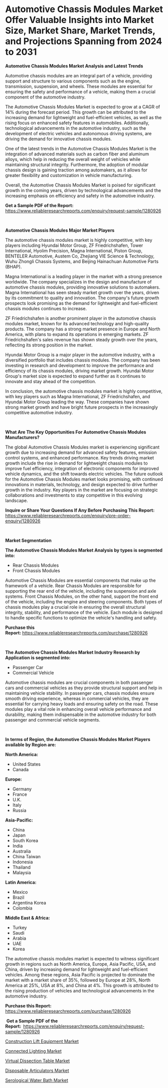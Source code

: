 <p><h1>Automotive Chassis Modules Market Offer Valuable Insights into Market Size, Market Share, Market Trends, and Projections Spanning from 2024 to 2031</h1></p><p><strong>Automotive Chassis Modules Market Analysis and Latest Trends</strong></p>
<p><p>Automotive chassis modules are an integral part of a vehicle, providing support and structure to various components such as the engine, transmission, suspension, and wheels. These modules are essential for ensuring the safety and performance of a vehicle, making them a crucial component of the automotive industry.</p><p>The Automotive Chassis Modules Market is expected to grow at a CAGR of 14% during the forecast period. This growth can be attributed to the increasing demand for lightweight and fuel-efficient vehicles, as well as the rising focus on enhanced safety features in automobiles. Additionally, technological advancements in the automotive industry, such as the development of electric vehicles and autonomous driving systems, are driving the demand for innovative chassis modules.</p><p>One of the latest trends in the Automotive Chassis Modules Market is the integration of advanced materials such as carbon fiber and aluminum alloys, which help in reducing the overall weight of vehicles while maintaining structural integrity. Furthermore, the adoption of modular chassis design is gaining traction among automakers, as it allows for greater flexibility and customization in vehicle manufacturing.</p><p>Overall, the Automotive Chassis Modules Market is poised for significant growth in the coming years, driven by technological advancements and the increasing emphasis on efficiency and safety in the automotive industry.</p></p>
<p><strong>Get a Sample PDF of the Report:&nbsp;</strong> <a href="https://www.reliableresearchreports.com/enquiry/request-sample/1280926">https://www.reliableresearchreports.com/enquiry/request-sample/1280926</a></p>
<p>&nbsp;</p>
<p><strong>Automotive Chassis Modules Major Market Players</strong></p>
<p><p>The automotive chassis modules market is highly competitive, with key players including Hyundai Motor Group, ZF Friedrichshafen, Tower International, Hyolim Precision, Magna International, Piston Group, BENTELER Automotive, Austem Co, Zhejiang VIE Science & Technology, Wuhu Zhongli Chassis Systems, and Beijing Hainachuan Automotive Parts (BHAP).</p><p>Magna International is a leading player in the market with a strong presence worldwide. The company specializes in the design and manufacture of automotive chassis modules, providing innovative solutions to automakers. Magna International has seen steady market growth over the years, driven by its commitment to quality and innovation. The company's future growth prospects look promising as the demand for lightweight and fuel-efficient chassis modules continues to increase.</p><p>ZF Friedrichshafen is another prominent player in the automotive chassis modules market, known for its advanced technology and high-quality products. The company has a strong market presence in Europe and North America, with plans to expand its operations in emerging markets. ZF Friedrichshafen's sales revenue has shown steady growth over the years, reflecting its strong position in the market.</p><p>Hyundai Motor Group is a major player in the automotive industry, with a diversified portfolio that includes chassis modules. The company has been investing in research and development to improve the performance and efficiency of its chassis modules, driving market growth. Hyundai Motor Group's market size is expected to expand further as it continues to innovate and stay ahead of the competition.</p><p>In conclusion, the automotive chassis modules market is highly competitive, with key players such as Magna International, ZF Friedrichshafen, and Hyundai Motor Group leading the way. These companies have shown strong market growth and have bright future prospects in the increasingly competitive automotive industry.</p></p>
<p>&nbsp;</p>
<p><strong>What Are The Key Opportunities For Automotive Chassis Modules Manufacturers?</strong></p>
<p><p>The global Automotive Chassis Modules market is experiencing significant growth due to increasing demand for advanced safety features, emission control systems, and enhanced performance. Key trends driving market growth include the rise in demand for lightweight chassis modules to improve fuel efficiency, integration of electronic components for improved vehicle dynamics, and the shift towards electric vehicles. The future outlook for the Automotive Chassis Modules market looks promising, with continued innovations in materials, technology, and design expected to drive further growth in the industry. Key players in the market are focusing on strategic collaborations and investments to stay competitive in this evolving landscape.</p></p>
<p><strong>Inquire or Share Your Questions If Any Before Purchasing This Report:</strong> <a href="https://www.reliableresearchreports.com/enquiry/pre-order-enquiry/1280926">https://www.reliableresearchreports.com/enquiry/pre-order-enquiry/1280926</a></p>
<p>&nbsp;</p>
<p><strong>Market Segmentation</strong></p>
<p><strong>The Automotive Chassis Modules Market Analysis by types is segmented into:</strong></p>
<p><ul><li>Rear Chassis Modules</li><li>Front Chassis Modules</li></ul></p>
<p><p>Automotive Chassis Modules are essential components that make up the framework of a vehicle. Rear Chassis Modules are responsible for supporting the rear end of the vehicle, including the suspension and axle systems. Front Chassis Modules, on the other hand, support the front end of the vehicle, including the engine and steering components. Both types of chassis modules play a crucial role in ensuring the overall structural integrity, stability, and performance of the vehicle. Each module is designed to handle specific functions to optimize the vehicle's handling and safety.</p></p>
<p><strong>Purchase this Report:&nbsp;</strong><a href="https://www.reliableresearchreports.com/purchase/1280926">https://www.reliableresearchreports.com/purchase/1280926</a></p>
<p>&nbsp;</p>
<p><strong>The Automotive Chassis Modules Market Industry Research by Application is segmented into:</strong></p>
<p><ul><li>Passenger Car</li><li>Commercial Vehicle</li></ul></p>
<p><p>Automotive chassis modules are crucial components in both passenger cars and commercial vehicles as they provide structural support and help in maintaining vehicle stability. In passenger cars, chassis modules ensure smooth driving experience, whereas in commercial vehicles, they are essential for carrying heavy loads and ensuring safety on the road. These modules play a vital role in enhancing overall vehicle performance and durability, making them indispensable in the automotive industry for both passenger and commercial vehicle segments.</p></p>
<p>&nbsp;</p>
<p><strong>In terms of Region, the Automotive Chassis Modules Market Players available by Region are:</strong></p>
<p>
    <p> <strong> North America: </strong>
        <ul>
            <li>United States</li>
            <li>Canada</li>
        </ul>
        </p> 
    <p> <strong> Europe: </strong>
        <ul>
            <li>Germany</li>
            <li>France</li>
            <li>U.K.</li>
            <li>Italy</li>
            <li>Russia</li>
        </ul>
        </p> 
    <p> <strong> Asia-Pacific: </strong>
        <ul>
            <li>China</li>
            <li>Japan</li>
            <li>South Korea</li>
            <li>India</li>
            <li>Australia</li>
            <li>China Taiwan</li>
            <li>Indonesia</li>
            <li>Thailand</li>
            <li>Malaysia</li>
        </ul>
        </p> 
    <p> <strong> Latin America: </strong>
        <ul>
            <li>Mexico</li>
            <li>Brazil</li>
            <li>Argentina Korea</li>
            <li>Colombia</li>
        </ul>
        </p> 
    <p> <strong> Middle East & Africa: </strong>
        <ul>
            <li>Turkey</li>
            <li>Saudi</li>
            <li>Arabia</li>
            <li>UAE</li>
            <li>Korea</li>
        </ul>
    </p>
    </p>
<p><p>The automotive chassis modules market is expected to witness significant growth in regions such as North America, Europe, Asia Pacific, USA, and China, driven by increasing demand for lightweight and fuel-efficient vehicles. Among these regions, Asia Pacific is projected to dominate the market with a market share of 35%, followed by Europe at 28%, North America at 25%, USA at 8%, and China at 4%. This growth is attributed to the rising production of vehicles and technological advancements in the automotive industry.</p></p>
<p><strong>Purchase this Report: </strong><a href="https://www.reliableresearchreports.com/purchase/1280926">https://www.reliableresearchreports.com/purchase/1280926</a></p>
<p>&nbsp;<strong>Get a Sample PDF of the Report:&nbsp;&nbsp;</strong><a href="https://www.reliableresearchreports.com/enquiry/request-sample/1280926">https://www.reliableresearchreports.com/enquiry/request-sample/1280926</a></p>
<p><strong></strong></p>
<p><p><a href="https://medium.com/@stephenwilson4547/analyzing-construction-lift-equipment-market-global-industry-perspective-and-forecast-2024-to-c055891e3764">Construction Lift Equipment Market</a></p><p><a href="https://medium.com/@stephenwilson4547/connected-lighting-market-trends-and-market-analysis-forecasted-for-period-2024-2031-3044546580fc">Connected Lighting Market</a></p><p><a href="https://medium.com/@stephenwilson4547/virtual-dissection-table-market-report-reveals-the-latest-trends-and-growth-opportunities-of-this-6c9898c1d659">Virtual Dissection Table Market</a></p><p><a href="https://medium.com/@stephenwilson4547/disposable-articulators-market-trends-and-market-analysis-forecasted-for-period-2024-2031-99263fddc711">Disposable Articulators Market</a></p><p><a href="https://medium.com/@stephenwilson4547/serological-water-bath-market-analysis-its-cagr-market-segmentation-and-global-industry-overview-3a3dac9d141b">Serological Water Bath Market</a></p></p>